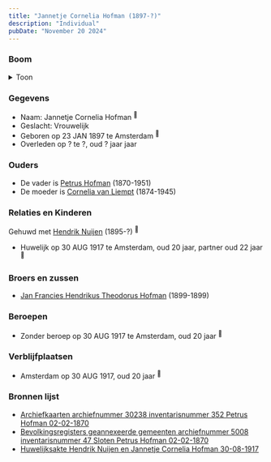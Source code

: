 ```yaml
---
title: "Jannetje Cornelia Hofman (1897-?)"
description: "Individual"
pubDate: "November 20 2024"
---
```


### Boom
<details><summary>Toon</summary>

![test](https://www.plantuml.com/plantuml/svg/ZPDRR-8m48NV_Ij6xSFkFbHA2BSWH0k8bAAALjfsNv4JJy6DByXs5g6A_xuEPDDeXRQyHMEFvpldJEwieyOLKX2RSxMbXaf8QPQlZIuKcsgX3JX3bVL7g1pPS8QGSPC9F7sZtBezI9Gf6digMOS6jTjlaJHUpGIr5Zu804oqOMXUDZpB5Lex74hArMW44JaGyWsUZwCiENLSFQCpXOMvVfDKNG6ry104hNOVu7eM9PrauX_zUECes066WvIc-rMgdHCu644Baja4mdulW7j3QR5htBHv8SIAAhRAZBOsrPx5jqImVFe5OTm9OInBAOnAprN1JBLHA3Y5trJ18o_LrqYTs2CbaraqY_w7L3ErOKwf4IWb6ebelcRhm-BrqRErE-VOXeCTCiRL-YZyQVhYXyJT8ruI144_Xcl1rnktHo7qpYCUIENapKrrWrGwFWjLfo-KHzsG_9sse4gXUqUeBVadeMu8TR8Ns1B1OhmiYNiDRLywSWktvT9KJ7DKpF0SbWL_nmP9wv9TULWU3Ul0zn-DO0J7SiiL_DpwcjhfWk6bM6ToYG8Olzxx2CDU7KmSd0_66rZb40Uaql5P87TUhFzn_m00)
</details>

### Gegevens
- Naam: Jannetje Cornelia Hofman <sup><a href="../s00434/" style="text-decoration:none" title="Archiefkaarten archiefnummer 30238 inventarisnummer 352 Petrus Hofman 02-02-1870">:link:</a></sup>
- Geslacht: Vrouwelijk
- Geboren op 23 JAN 1897 te Amsterdam <sup><a href="../s00437/" style="text-decoration:none" title="Bevolkingsregisters geannexeerde gemeenten archiefnummer 5008 inventarisnummer 47 Sloten Petrus Hofman 02-02-1870 ">:link:</a></sup>
- Overleden op ? te ?, oud ? jaar jaar 

### Ouders
- De vader is [Petrus Hofman](../i00248/) (1870-1951)
- De moeder is [Cornelia van Liempt](../i00259/) (1874-1945)

### Relaties en Kinderen

Gehuwd met [Hendrik Nuijen](../i00262/) (1895-?) <sup><a href="../s00434/" style="text-decoration:none" title="Archiefkaarten archiefnummer 30238 inventarisnummer 352 Petrus Hofman 02-02-1870">:link:</a></sup>
- Huwelijk op 30 AUG 1917 te Amsterdam, oud 20 jaar, partner oud 22 jaar <sup><a href="../s00434/" style="text-decoration:none" title="Archiefkaarten archiefnummer 30238 inventarisnummer 352 Petrus Hofman 02-02-1870">:link:</a></sup>

### Broers en zussen
- [Jan Francies Hendrikus Theodorus Hofman](../i00260/) (1899-1899)

### Beroepen
- Zonder beroep op 30 AUG 1917 te Amsterdam, oud 20 jaar <sup><a href="../s00456/" style="text-decoration:none" title="Huwelijksakte Hendrik Nuijen en Jannetje Cornelia Hofman 30-08-1917">:link:</a></sup>

### Verblijfplaatsen
- Amsterdam  op 30 AUG 1917, oud 20 jaar  <sup><a href="../s00456/" style="text-decoration:none" title="Huwelijksakte Hendrik Nuijen en Jannetje Cornelia Hofman 30-08-1917">:link:</a></sup>

### Bronnen lijst
- [Archiefkaarten archiefnummer 30238 inventarisnummer 352 Petrus Hofman 02-02-1870](../s00434/)
- [Bevolkingsregisters geannexeerde gemeenten archiefnummer 5008 inventarisnummer 47 Sloten Petrus Hofman 02-02-1870 ](../s00437/)
- [Huwelijksakte Hendrik Nuijen en Jannetje Cornelia Hofman 30-08-1917](../s00456/)